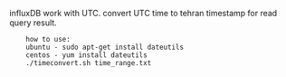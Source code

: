 influxDB work with UTC.
convert UTC time to tehran timestamp for read query result.

        how to use: 
        ubuntu - sudo apt-get install dateutils
        centos - yum install dateutils
        ./timeconvert.sh time_range.txt
        
